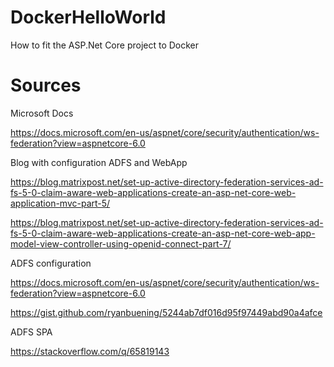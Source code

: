 # DockerHelloWorld
How to fit the ASP.Net Core project to Docker

# Sources

Microsoft Docs  

https://docs.microsoft.com/en-us/aspnet/core/security/authentication/ws-federation?view=aspnetcore-6.0  

Blog with configuration ADFS and WebApp  

https://blog.matrixpost.net/set-up-active-directory-federation-services-ad-fs-5-0-claim-aware-web-applications-create-an-asp-net-core-web-application-mvc-part-5/  

https://blog.matrixpost.net/set-up-active-directory-federation-services-ad-fs-5-0-claim-aware-web-applications-create-an-asp-net-core-web-app-model-view-controller-using-openid-connect-part-7/  

ADFS configuration  

https://docs.microsoft.com/en-us/aspnet/core/security/authentication/ws-federation?view=aspnetcore-6.0  

https://gist.github.com/ryanbuening/5244ab7df016d95f97449abd90a4afce

ADFS SPA  

https://stackoverflow.com/q/65819143

